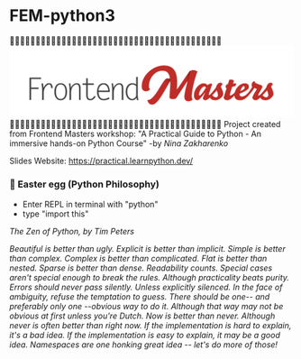 # FEM-python3
🐍🐍🐍🐍🐍🐍🐍🐍🐍🐍🐍🐍🐍🐍🐍🐍🐍🐍🐍🐍🐍🐍🐍🐍🐍🐍🐍🐍🐍🐍🐍🐍🐍🐍🐍🐍🐍🐍🐍🐍🐍
![Frontend Masters Logo](img/FrontendMastersLogo.png)
🐍🐍🐍🐍🐍🐍🐍🐍🐍🐍🐍🐍🐍🐍🐍🐍🐍🐍🐍🐍🐍🐍🐍🐍🐍🐍🐍🐍🐍🐍🐍🐍🐍🐍🐍🐍🐍🐍🐍🐍🐍
Project created from Frontend Masters workshop: 
"A Practical Guide to Python - An immersive hands-on Python Course" 
-by *Nina Zakharenko*

Slides Website: https://practical.learnpython.dev/

### 🥚 Easter egg (Python Philosophy)
- Enter REPL in terminal with "python"
- type "import this"

*The Zen of Python, by Tim Peters*

*Beautiful is better than ugly.*
*Explicit is better than implicit.*
*Simple is better than complex.*
*Complex is better than complicated.*
*Flat is better than nested.*
*Sparse is better than dense.*
*Readability counts.*
*Special cases aren't special enough to break the rules.*
*Although practicality beats purity.*
*Errors should never pass silently.*
*Unless explicitly silenced.*
*In the face of ambiguity, refuse the temptation to guess.*
*There should be one-- and preferably only one --obvious way to do it.*
*Although that way may not be obvious at first unless you're Dutch.*
*Now is better than never.*
*Although never is often better than *right* now.*
*If the implementation is hard to explain, it's a bad idea.*
*If the implementation is easy to explain, it may be a good idea.*
*Namespaces are one honking great idea -- let's do more of those!*